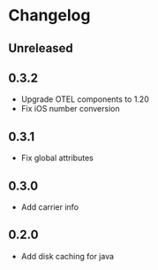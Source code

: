 # Changelog

## Unreleased

## 0.3.2

* Upgrade OTEL components to 1.20
* Fix iOS number conversion

## 0.3.1

* Fix global attributes

## 0.3.0

* Add carrier info

## 0.2.0

* Add disk caching for java
